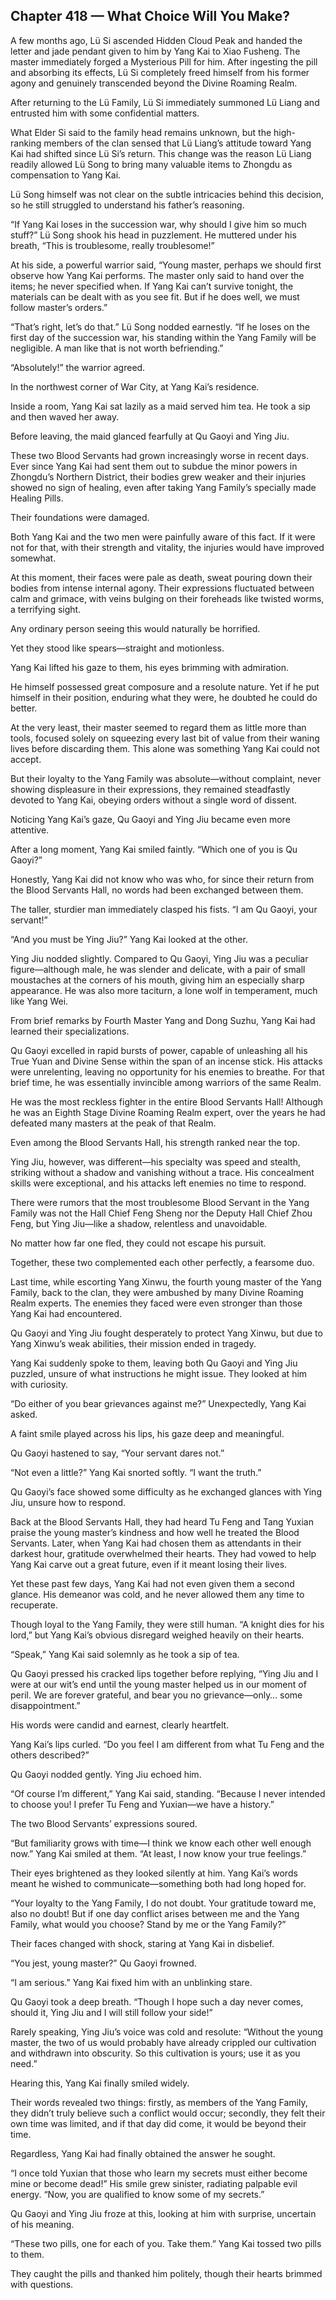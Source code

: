 ## Chapter 418 — What Choice Will You Make?

A few months ago, Lü Si ascended Hidden Cloud Peak and handed the letter and jade pendant given to him by Yang Kai to Xiao Fusheng. The master immediately forged a Mysterious Pill for him. After ingesting the pill and absorbing its effects, Lü Si completely freed himself from his former agony and genuinely transcended beyond the Divine Roaming Realm.

After returning to the Lü Family, Lü Si immediately summoned Lü Liang and entrusted him with some confidential matters.

What Elder Si said to the family head remains unknown, but the high-ranking members of the clan sensed that Lü Liang’s attitude toward Yang Kai had shifted since Lü Si’s return. This change was the reason Lü Liang readily allowed Lü Song to bring many valuable items to Zhongdu as compensation to Yang Kai.

Lü Song himself was not clear on the subtle intricacies behind this decision, so he still struggled to understand his father’s reasoning.

“If Yang Kai loses in the succession war, why should I give him so much stuff?” Lü Song shook his head in puzzlement. He muttered under his breath, “This is troublesome, really troublesome!”

At his side, a powerful warrior said, “Young master, perhaps we should first observe how Yang Kai performs. The master only said to hand over the items; he never specified when. If Yang Kai can’t survive tonight, the materials can be dealt with as you see fit. But if he does well, we must follow master’s orders.”

“That’s right, let’s do that.” Lü Song nodded earnestly. “If he loses on the first day of the succession war, his standing within the Yang Family will be negligible. A man like that is not worth befriending.”

“Absolutely!” the warrior agreed.

In the northwest corner of War City, at Yang Kai’s residence.

Inside a room, Yang Kai sat lazily as a maid served him tea. He took a sip and then waved her away.

Before leaving, the maid glanced fearfully at Qu Gaoyi and Ying Jiu.

These two Blood Servants had grown increasingly worse in recent days. Ever since Yang Kai had sent them out to subdue the minor powers in Zhongdu’s Northern District, their bodies grew weaker and their injuries showed no sign of healing, even after taking Yang Family’s specially made Healing Pills.

Their foundations were damaged.

Both Yang Kai and the two men were painfully aware of this fact. If it were not for that, with their strength and vitality, the injuries would have improved somewhat.

At this moment, their faces were pale as death, sweat pouring down their bodies from intense internal agony. Their expressions fluctuated between calm and grimace, with veins bulging on their foreheads like twisted worms, a terrifying sight.

Any ordinary person seeing this would naturally be horrified.

Yet they stood like spears—straight and motionless.

Yang Kai lifted his gaze to them, his eyes brimming with admiration.

He himself possessed great composure and a resolute nature. Yet if he put himself in their position, enduring what they were, he doubted he could do better.

At the very least, their master seemed to regard them as little more than tools, focused solely on squeezing every last bit of value from their waning lives before discarding them. This alone was something Yang Kai could not accept.

But their loyalty to the Yang Family was absolute—without complaint, never showing displeasure in their expressions, they remained steadfastly devoted to Yang Kai, obeying orders without a single word of dissent.

Noticing Yang Kai’s gaze, Qu Gaoyi and Ying Jiu became even more attentive.

After a long moment, Yang Kai smiled faintly. “Which one of you is Qu Gaoyi?”

Honestly, Yang Kai did not know who was who, for since their return from the Blood Servants Hall, no words had been exchanged between them.

The taller, sturdier man immediately clasped his fists. “I am Qu Gaoyi, your servant!”

“And you must be Ying Jiu?” Yang Kai looked at the other.

Ying Jiu nodded slightly. Compared to Qu Gaoyi, Ying Jiu was a peculiar figure—although male, he was slender and delicate, with a pair of small moustaches at the corners of his mouth, giving him an especially sharp appearance. He was also more taciturn, a lone wolf in temperament, much like Yang Wei.

From brief remarks by Fourth Master Yang and Dong Suzhu, Yang Kai had learned their specializations.

Qu Gaoyi excelled in rapid bursts of power, capable of unleashing all his True Yuan and Divine Sense within the span of an incense stick. His attacks were unrelenting, leaving no opportunity for his enemies to breathe. For that brief time, he was essentially invincible among warriors of the same Realm.

He was the most reckless fighter in the entire Blood Servants Hall! Although he was an Eighth Stage Divine Roaming Realm expert, over the years he had defeated many masters at the peak of that Realm.

Even among the Blood Servants Hall, his strength ranked near the top.

Ying Jiu, however, was different—his specialty was speed and stealth, striking without a shadow and vanishing without a trace. His concealment skills were exceptional, and his attacks left enemies no time to respond.

There were rumors that the most troublesome Blood Servant in the Yang Family was not the Hall Chief Feng Sheng nor the Deputy Hall Chief Zhou Feng, but Ying Jiu—like a shadow, relentless and unavoidable.

No matter how far one fled, they could not escape his pursuit.

Together, these two complemented each other perfectly, a fearsome duo.

Last time, while escorting Yang Xinwu, the fourth young master of the Yang Family, back to the clan, they were ambushed by many Divine Roaming Realm experts. The enemies they faced were even stronger than those Yang Kai had encountered.

Qu Gaoyi and Ying Jiu fought desperately to protect Yang Xinwu, but due to Yang Xinwu’s weak abilities, their mission ended in tragedy.

Yang Kai suddenly spoke to them, leaving both Qu Gaoyi and Ying Jiu puzzled, unsure of what instructions he might issue. They looked at him with curiosity.

“Do either of you bear grievances against me?” Unexpectedly, Yang Kai asked.

A faint smile played across his lips, his gaze deep and meaningful.

Qu Gaoyi hastened to say, “Your servant dares not.”

“Not even a little?” Yang Kai snorted softly. “I want the truth.”

Qu Gaoyi’s face showed some difficulty as he exchanged glances with Ying Jiu, unsure how to respond.

Back at the Blood Servants Hall, they had heard Tu Feng and Tang Yuxian praise the young master’s kindness and how well he treated the Blood Servants. Later, when Yang Kai had chosen them as attendants in their darkest hour, gratitude overwhelmed their hearts. They had vowed to help Yang Kai carve out a great future, even if it meant losing their lives.

Yet these past few days, Yang Kai had not even given them a second glance. His demeanor was cold, and he never allowed them any time to recuperate.

Though loyal to the Yang Family, they were still human. “A knight dies for his lord,” but Yang Kai’s obvious disregard weighed heavily on their hearts.

“Speak,” Yang Kai said solemnly as he took a sip of tea.

Qu Gaoyi pressed his cracked lips together before replying, “Ying Jiu and I were at our wit’s end until the young master helped us in our moment of peril. We are forever grateful, and bear you no grievance—only… some disappointment.”

His words were candid and earnest, clearly heartfelt.

Yang Kai’s lips curled. “Do you feel I am different from what Tu Feng and the others described?”

Qu Gaoyi nodded gently. Ying Jiu echoed him.

“Of course I’m different,” Yang Kai said, standing. “Because I never intended to choose you! I prefer Tu Feng and Yuxian—we have a history.”

The two Blood Servants’ expressions soured.

“But familiarity grows with time—I think we know each other well enough now.” Yang Kai smiled at them. “At least, I now know your true feelings.”

Their eyes brightened as they looked silently at him. Yang Kai’s words meant he wished to communicate—something both had long hoped for.

“Your loyalty to the Yang Family, I do not doubt. Your gratitude toward me, also no doubt! But if one day conflict arises between me and the Yang Family, what would you choose? Stand by me or the Yang Family?”

Their faces changed with shock, staring at Yang Kai in disbelief.

“You jest, young master?” Qu Gaoyi frowned.

“I am serious.” Yang Kai fixed him with an unblinking stare.

Qu Gaoyi took a deep breath. “Though I hope such a day never comes, should it, Ying Jiu and I will still follow your side!”

Rarely speaking, Ying Jiu’s voice was cold and resolute: “Without the young master, the two of us would probably have already crippled our cultivation and withdrawn into obscurity. So this cultivation is yours; use it as you need.”

Hearing this, Yang Kai finally smiled widely.

Their words revealed two things: firstly, as members of the Yang Family, they didn’t truly believe such a conflict would occur; secondly, they felt their own time was limited, and if that day did come, it would be beyond their time.

Regardless, Yang Kai had finally obtained the answer he sought.

“I once told Yuxian that those who learn my secrets must either become mine or become dead!” His smile grew sinister, radiating palpable evil energy. “Now, you are qualified to know some of my secrets.”

Qu Gaoyi and Ying Jiu froze at this, looking at him with surprise, uncertain of his meaning.

“These two pills, one for each of you. Take them.” Yang Kai tossed two pills to them.

They caught the pills and thanked him politely, though their hearts brimmed with questions.